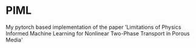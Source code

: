 # PIML
My pytorch based implementation of the paper 'Limitations of Physics Informed Machine Learning for Nonlinear Two-Phase Transport in Porous Media'
